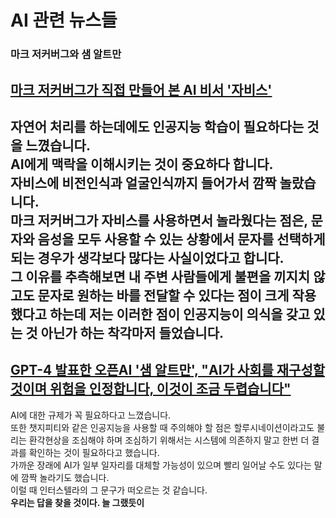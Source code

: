 # AI 관련 뉴스들
### **마크 저커버그**와 **샘 알트만**  
[**마크 저커버그**가 직접 만들어 본 AI 비서 '자비스'](https://about.fb.com/ko/news/2016/12/%EB%A7%88%ED%81%AC-%EC%A0%80%EC%BB%A4%EB%B2%84%EA%B7%B8-ai-%EB%B9%84%EC%84%9C-%EC%9E%90%EB%B9%84%EC%8A%A4%EC%97%90-%EB%8C%80%ED%95%B4-%EC%9D%B4%EC%95%BC%EA%B8%B0%ED%95%98%EB%8B%A4/)
---
자연어 처리를 하는데에도 인공지능 학습이 필요하다는 것을 느꼈습니다.  
AI에게 맥락을 이해시키는 것이 중요하다 합니다.  
자비스에 비전인식과 얼굴인식까지 들어가서 깜짝 놀랐습니다.  
마크 저커버그가 자비스를 사용하면서 놀라웠다는 점은, 문자와 음성을 모두 사용할 수 있는 상황에서 문자를 선택하게 되는 경우가 생각보다 많다는 사실이었다고 합니다.  
그 이유를 추측해보면 내 주변 사람들에게 불편을 끼지치 않고도 문자로 원하는 바를 전달할 수 있다는 점이 크게 작용했다고 하는데 저는 이러한 점이 인공지능이 의식을 갖고 있는 것 아닌가 하는 착각마저 들었습니다.  
---
[GPT-4 발표한 오픈AI '**샘 알트만**', "AI가 사회를 재구성할 것이며 위험을 인정합니다, 이것이 조금 두렵습니다"](https://www.aitimes.kr/news/articleView.html?idxno=27595)
---
AI에 대한 규제가 꼭 필요하다고 느꼈습니다.  
또한 챗지피티와 같은 인공지능을 사용할 때 주의해야 할 점은 할루시네이션이라고도 불리는 환각현상을 조심해야 하며 조심하기 위해서는 시스템에 의존하지 말고 한번 더 결과를 확인하는 것이 필요하다고 했습니다.  
가까운 장래에 AI가 일부 일자리를 대체할 가능성이 있으며 빨리 일어날 수도 있다는 말에 깜짝 놀라기도 했습니다.  
이럴 때 인터스텔라의 그 문구가 떠오르는 것 같습니다.  
**우리는 답을 찾을 것이다. 늘 그랬듯이**
